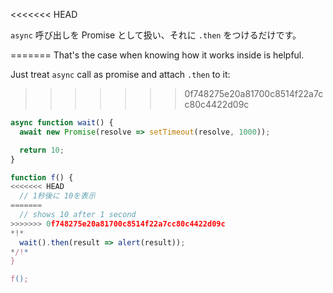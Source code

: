 
<<<<<<< HEAD

`async` 呼び出しを Promise として扱い、それに `.then` をつけるだけです。

=======
That's the case when knowing how it works inside is helpful.

Just treat `async` call as promise and attach `.then` to it:
>>>>>>> 0f748275e20a81700c8514f22a7cc80c4422d09c
```js run
async function wait() {
  await new Promise(resolve => setTimeout(resolve, 1000));

  return 10;
}

function f() {
<<<<<<< HEAD
  // 1秒後に 10を表示
=======
  // shows 10 after 1 second
>>>>>>> 0f748275e20a81700c8514f22a7cc80c4422d09c
*!*
  wait().then(result => alert(result));
*/!*
}

f();
```
